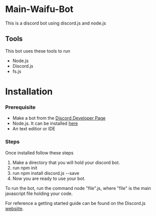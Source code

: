 # Main-Waifu-Bot
This is a discord bot using discord.js and node.js

## Tools
This bot uses these tools to run
* Node.js
* Discord.js
* fs.js

Installation
===============

### Prerequisite
* Make a bot from the [Discord Developer Page](https://discordapp.com/developers)
* Node.js. It can be installed [here](https://nodejs.org/en/)
* An text editior or IDE

### Steps
Once installed follow these steps
1. Make a directory that you will hold your discord bot.
2. run npm init
3. run npm install discord.js --save 
4. Now you are ready to use your bot.

To run the bot, run the command node "file".js, where "file" is the main javascript file holding your code.

For reference a getting started guide can be found on the Discord.js [websiite](https://discord.js.org/#/docs/main/stable/general/welcome).